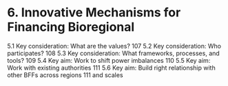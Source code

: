 # 6. Innovative Mechanisms for Financing Bioregional
 5.1 Key consideration: What are the values? 107
 5.2 Key consideration: Who participates? 108
 5.3 Key consideration: What frameworks, processes, and tools? 109
 5.4 Key aim: Work to shift power imbalances 110
 5.5 Key aim: Work with existing authorities 111
 5.6 Key aim: Build right relationship with other BFFs across regions 111
 and scales
